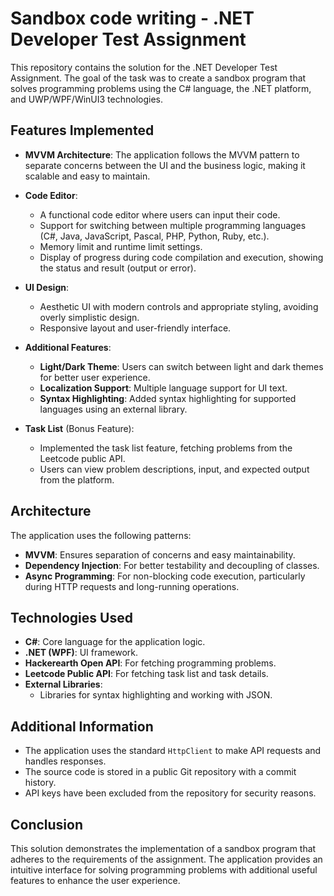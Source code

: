 # Sandbox code writing - .NET Developer Test Assignment

This repository contains the solution for the .NET Developer Test Assignment. The goal of the task was to create a sandbox program that solves programming problems using the C# language, the .NET platform, and UWP/WPF/WinUI3 technologies.

## Features Implemented

- **MVVM Architecture**: The application follows the MVVM pattern to separate concerns between the UI and the business logic, making it scalable and easy to maintain.
  
- **Code Editor**: 
  - A functional code editor where users can input their code.
  - Support for switching between multiple programming languages (C#, Java, JavaScript, Pascal, PHP, Python, Ruby, etc.).
  - Memory limit and runtime limit settings.
  - Display of progress during code compilation and execution, showing the status and result (output or error).

- **UI Design**: 
  - Aesthetic UI with modern controls and appropriate styling, avoiding overly simplistic design.
  - Responsive layout and user-friendly interface.
  
- **Additional Features**:
  - **Light/Dark Theme**: Users can switch between light and dark themes for better user experience.
  - **Localization Support**: Multiple language support for UI text.
  - **Syntax Highlighting**: Added syntax highlighting for supported languages using an external library.

- **Task List** (Bonus Feature):
  - Implemented the task list feature, fetching problems from the Leetcode public API.
  - Users can view problem descriptions, input, and expected output from the platform.

## Architecture

The application uses the following patterns:
- **MVVM**: Ensures separation of concerns and easy maintainability.
- **Dependency Injection**: For better testability and decoupling of classes.
- **Async Programming**: For non-blocking code execution, particularly during HTTP requests and long-running operations.

## Technologies Used

- **C#**: Core language for the application logic.
- **.NET (WPF)**: UI framework.
- **Hackerearth Open API**: For fetching programming problems.
- **Leetcode Public API**: For fetching task list and task details.
- **External Libraries**: 
  - Libraries for syntax highlighting and working with JSON.

## Additional Information

- The application uses the standard `HttpClient` to make API requests and handles responses.
- The source code is stored in a public Git repository with a commit history.
- API keys have been excluded from the repository for security reasons.

## Conclusion

This solution demonstrates the implementation of a sandbox program that adheres to the requirements of the assignment. The application provides an intuitive interface for solving programming problems with additional useful features to enhance the user experience.

